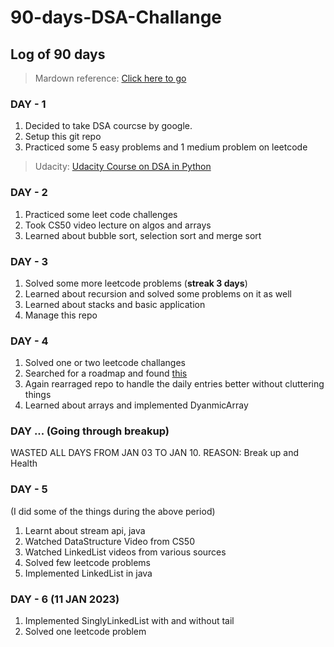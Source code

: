 # 90-days-DSA-Challange

## Log of 90 days

> Mardown reference: [Click here to go](https://github.com/DavidAnson/markdownlint/blob/v0.26.2/doc/Rules.md:q)

### DAY - 1

1. Decided to take DSA courcse by google.
1. Setup this git repo
1. Practiced some 5 easy problems and 1 medium problem on leetcode

> Udacity: [Udacity Course on DSA in Python](https://learn.udacity.com/courses/ud513)

### DAY - 2

1. Practiced some leet code challenges
1. Took CS50 video lecture on algos and arrays
1. Learned about bubble sort, selection sort and merge sort

### DAY - 3

1. Solved some more leetcode problems (**streak 3 days**)
1. Learned about recursion and solved some problems on it as well
1. Learned about stacks and basic application
1. Manage this repo

### DAY - 4

1. Solved one or two leetcode challanges
1. Searched for a roadmap and found [this](https://github.com/sickboydroid/coding-interview-university#3-do-coding-interview-questions-while-youre-learning)
1. Again rearraged repo to handle the daily entries better without cluttering things
1. Learned about arrays and implemented DyanmicArray

### DAY ... (Going through breakup)

WASTED ALL DAYS FROM JAN 03 TO JAN 10.
REASON: Break up and Health

### DAY - 5

(I did some of the things during the above period)

1. Learnt about stream api, java
1. Watched DataStructure Video from CS50
1. Watched LinkedList videos from various sources
1. Solved few leetcode problems
1. Implemented LinkedList in java

### DAY - 6 (11 JAN 2023)

1. Implemented SinglyLinkedList with and without tail
1. Solved one leetcode problem
